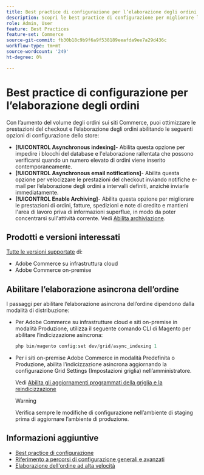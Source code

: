 ```yaml
---
title: Best practice di configurazione per l’elaborazione degli ordini
description: Scopri le best practice di configurazione per migliorare le prestazioni di checkout e elaborazione degli ordini.
role: Admin, User
feature: Best Practices
feature-set: Commerce
source-git-commit: fb30b18c9b9f6a9f538189eeafda9ee7a29d436c
workflow-type: tm+mt
source-wordcount: '249'
ht-degree: 0%

---
```


# Best practice di configurazione per l’elaborazione degli ordini

Con l’aumento del volume degli ordini sui siti Commerce, puoi ottimizzare le prestazioni del checkout e l’elaborazione degli ordini abilitando le seguenti opzioni di configurazione dello store:

- **[!UICONTROL Asynchronous indexing]**- Abilita questa opzione per impedire i blocchi del database e l&#39;elaborazione rallentata che possono verificarsi quando un numero elevato di ordini viene inserito contemporaneamente.
- **[!UICONTROL Asynchronous email notifications]**- Abilita questa opzione per velocizzare le prestazioni del checkout inviando notifiche e-mail per l’elaborazione degli ordini a intervalli definiti, anziché inviarle immediatamente.
- **[!UICONTROL Enable Archiving]**- Abilita questa opzione per migliorare le prestazioni di ordini, fatture, spedizioni e note di credito e mantieni l&#39;area di lavoro priva di informazioni superflue, in modo da poter concentrarsi sull&#39;attività corrente. Vedi [Abilita archiviazione](https://docs.magento.com/user-guide/sales/order-archive.html#to-enable-archiving).

## Prodotti e versioni interessati

[Tutte le versioni supportate](../../../release/versions.md) di:

- Adobe Commerce su infrastruttura cloud
- Adobe Commerce on-premise

## Abilitare l’elaborazione asincrona dell’ordine

I passaggi per abilitare l’elaborazione asincrona dell’ordine dipendono dalla modalità di distribuzione:

- Per Adobe Commerce su infrastrutture cloud e siti on-premise in modalità Produzione, utilizza il seguente comando CLI di Magento per abilitare l’indicizzazione asincrona:

   ```php
   php bin/magento config:set dev/grid/async_indexing 1
   ```

- Per i siti on-premise Adobe Commerce in modalità Predefinita o Produzione, abilita l’indicizzazione asincrona aggiornando la configurazione Grid Settings (Impostazioni griglia) nell’amministratore.

   Vedi [Abilita gli aggiornamenti programmati della griglia e la reindicizzazione](https://experienceleague.adobe.com/docs/commerce-admin/stores-sales/order-management/orders/order-scheduled-operations.html#enable-scheduled-grid-updates-and-reindexing)

   >[!WARNING]
   >
   >Verifica sempre le modifiche di configurazione nell’ambiente di staging prima di aggiornare l’ambiente di produzione.

## Informazioni aggiuntive

- [Best practice di configurazione](../../../performance/configuration.md)
- [Riferimento a percorsi di configurazione generali e avanzati](../../../configuration/reference/config-reference-general.md)
- [Elaborazione dell&#39;ordine ad alta velocità](../../../performance/high-throughput-order-processing.md)
